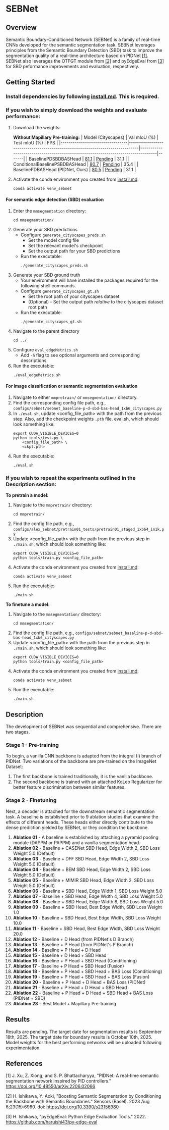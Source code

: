 # SEBNet

## Overview
Semantic Boundary-Conditioned Network (SEBNet) is a family of real-time CNNs developed for the semantic segmentation task. SEBNet leverages principles from the Semantic Boundary Detection (SBD) task to improve the segmentation quality of a real-time architecture based on PIDNet [[1]](#1). SEBNet also leverages the OTFGT module from [[2]](#2) and pyEdgeEval from [[3]](#3) for SBD peformance improvements and evaluation, respectively.

## Getting Started

### Install dependencies by following [install.md](https://github.com/adossantos21/paper_2/blob/main/install.md). This is required.

### If you wish to simply download the weights and evaluate performance:
1. Download the weights:

   **Without Mapillary Pre-training:**
   | Model (Cityscapes)              | Val mIoU (%)                                                                  | Test mIoU (%)                                                                    |  FPS  |
   |---------------------------------|-------------------------------------------------------------------------------|----------------------------------------------------------------------------------|-------|
   | BaselinePDSBDBASHead            | [81.1](https://github.com/adossantos21/paper_2/raw/main/mmsegmentation/work_dirs/sebnet_baseline-p-d-sbd-bas-head_1xb6_cityscapes/20250906_102604/checkpoints/sebnet_baseline-p-d-sbd-bas-head_1xb6_cityscapes/20250906_102604/best_mIoU.pth) | [Pending](https://github.com/<your-username>/<your-repo>/raw/main/largefile.ext) |  31.1 |
   | ConditionalBaselinePSBDBASHead  | [80.7](https://github.com/adossantos21/paper_2/raw/main/mmsegmentation/work_dirs/sebnet_baseline-p-sbd-bas-head-conditioned_1xb6_cityscapes/20250906_102650/checkpoints/sebnet_baseline-p-sbd-bas-head-conditioned_1xb6_cityscapes/20250906_102650/best_mIoU.pth) | [Pending](https://github.com/<your-username>/<your-repo>/raw/main/otherfile.ext) |  35.4 |
   | BaselinePDBASHead (PIDNet, Ours)      | [80.5](https://github.com/adossantos21/paper_2/)                              | [Pending](https://github.com/adossantos21/paper_2)                         |  31.1 |
   
3. Activate the conda environment you created from [install.md](https://github.com/adossantos21/paper_2/blob/main/install.md):
   ```
   conda activate venv_sebnet
   ```
#### For semantic edge detection (SBD) evaluation
1. Enter the `mmsegmentation` directory:
   ```
   cd mmsegmentation/
   ```
2. Generate your SBD predictions
    - Configure `generate_cityscapes_preds.sh`
        - Set the model config file
        - Set the relevant model's checkpoint
        - Set the output path for your SBD predictions
    - Run the executable:
      ```
      ./generate_cityscapes_preds.sh
      ```
3. Generate your SBD ground truth
    - Your environment will have installed the packages required for the following shell commands.
    - Configure `generate_cityscapes_gt.sh`
        - Set the root path of your cityscapes dataset
        - (Optional) - Set the output path *relative* to the cityscapes dataset root path
    - Run the executable:
      ```
      ./generate_cityscapes_gt.sh
      ```
4. Navigate to the parent directory
   ```
   cd ../
   ```
5. Configure `eval_edgeMetrics.sh`
    - Add `-h` flag to see optional arguments and corresponding descriptions.
6. Run the executable:
   ```
   ./eval_edgeMetrics.sh
   ```
#### For image classification or semantic segmentation evaluation
1. Navigate to either `mmpretrain/` or `mmsegmentation/` directory.
2. Find the corresponding config file path, e.g., `configs/sebnet/sebnet_baseline-p-d-sbd-bas-head_1xb6_cityscapes.py`
3. In `./eval.sh`, update <config_file_path> with the path from the previous step. Also, add the checkpoint weights `.pth` file. eval.sh, which should look something like:
   ```
   export CUDA_VISIBLE_DEVICES=0
   python tools/test.py \
       <config_file_path> \
       <ckpt.pth>
   ```
4. Run the executable:
   ```
   ./eval.sh
   ```
### If you wish to repeat the experiments outlined in the Description section:
**To pretrain a model:**
1. Navigate to the `mmpretrain/` directory:
   ```
   cd mmpretrain/
   ```
2. Find the config file path, e.g., `configs/alex_sebnet/pretrain01_tests/pretrain01_staged_1xb64_in1k.py`
3. Update <config_file_path> with the path from the previous step in `./main.sh`, which should look something like:
   ```
   export CUDA_VISIBLE_DEVICES=0
   python tools/train.py <config_file_path>
   ```
4. Activate the conda environment you created from [install.md](https://github.com/adossantos21/paper_2/blob/main/install.md):
   ```
   conda activate venv_sebnet
   ```
5. Run the executable:
   ```
   ./main.sh
   ```

**To finetune a model:**
1. Navigate to the `mmsegmentation/` directory:
   ```
   cd mmsegmentation/
   ```
2. Find the config file path, e.g., `configs/sebnet/sebnet_baseline-p-d-sbd-bas-head_1xb6_cityscapes.py`
3. Update <config_file_path> with the path from the previous step in `./main.sh`, which should look something like:
   ```
   export CUDA_VISIBLE_DEVICES=0
   python tools/train.py <config_file_path>
   ```
4. Activate the conda environment you created from [install.md](https://github.com/adossantos21/paper_2/blob/main/install.md):
   ```
   conda activate venv_sebnet
   ```
5. Run the executable:
   ```
   ./main.sh
   ```

## Description
The development of SEBNet was sequential and comprehensive. There are two stages.

### Stage 1 - Pre-training
To begin, a vanilla CNN backbone is adapted from the integral (I) branch of PIDNet. Two variations of the backbone are pre-trained on the ImageNet Dataset: 
1. The first backbone is trained traditionally, it is the vanilla backbone.
2. The second backbone is trained with an attached KoLeo Regularizer for better feature discrimination between similar features.

### Stage 2 - Finetuning
Next, a decoder is attached for the downstream semantic segmentation task. A baseline is established prior to 9 ablation studies that examine the effects of different heads. These heads either directly contribute to the dense prediction yielded by SEBNet, or they condition the backbone.
1.  **Ablation 01** - A baseline is established by attaching a pyramid pooling module (DAPPM or PAPPM) and a vanilla segmentation head.
2.  **Ablation 02** - Baseline + CASENet SBD Head, Edge Width 2, SBD Loss Weight 5.0 (Default)
3.  **Ablation 03** - Baseline + DFF SBD Head, Edge Width 2, SBD Loss Weight 5.0 (Default)
4.  **Ablation 04** - Baseline + BEM SBD Head, Edge Width 2, SBD Loss Weight 5.0 (Default)
5.  **Ablation 05** - Baseline + MIMIR SBD Head, Edge Width 2, SBD Loss Weight 5.0 (Default)
6.  **Ablation 06** - Baseline + SBD Head, Edge Width 1, SBD Loss Weight 5.0
7.  **Ablation 07** - Baseline + SBD Head, Edge Width 4, SBD Loss Weight 5.0
8.  **Ablation 08** - Baseline + SBD Head, Edge Width 8, SBD Loss Weight 5.0
9.  **Ablation 09** - Baseline + SBD Head, Best Edge Width, SBD Loss Weight 1.0
10. **Ablation 10** - Baseline + SBD Head, Best Edge Width, SBD Loss Weight 10.0
11. **Ablation 11** - Baseline + SBD Head, Best Edge Width, SBD Loss Weight 20.0
12. **Ablation 12** - Baseline + D Head (from PIDNet's D Branch)
13. **Ablation 13** - Baseline + P Head (from PIDNet's P Branch)
14. **Ablation 14** - Baseline + P Head + D Head
15. **Ablation 15** - Baseline + D Head + SBD Head
16. **Ablation 16** - Baseline + P Head + SBD Head (Conditioning)
17. **Ablation 17** - Baseline + P Head + SBD Head (Fusion)
18. **Ablation 18** - Baseline + P Head + SBD Head + BAS Loss (Conditioning)
19. **Ablation 19** - Baseline + P Head + SBD Head + BAS Loss (Fusion)
20. **Ablation 20** - Baseline + P Head + D Head + BAS Loss (PIDNet)
21. **Ablation 21** - Baseline + P Head + D Head + SBD Head
22. **Ablation 22** - Baseline + P Head + D Head + SBD Head + BAS Loss (PIDNet + SBD)
23. **Ablation 23** - Best Model + Mapillary Pre-training

## Results
Results are pending. The target date for segmentation results is September 18th, 2025. The target date for boundary results is October 10th, 2025. Model weights for the best performing networks will be uploaded following experimentation.

## References
<a id="1">[1]</a> 
J. Xu, Z. Xiong, and S. P. Bhattacharyya, "PIDNet: A real-time semantic segmentation network inspired by PID controllers." https://doi.org/10.48550/arXiv.2206.02066

<a id="2">[2]</a>
H. Ishikawa, Y. Aoki, "Boosting Semantic Segmentation by Conditioning the Backbone with Semantic Boundaries." Sensors (Basel). 2023 Aug 6;23(15):6980. doi: https://doi.org/10.3390/s23156980

<a id="3">[3]</a>
H. Ishikawa, "pyEdgeEval: Python Edge Evaluation Tools." 2022. https://github.com/haruishi43/py-edge-eval
